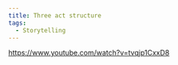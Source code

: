 ```yaml
---
title: Three act structure
tags:
  - Storytelling
---
```


https://www.youtube.com/watch?v=tvqjp1CxxD8
